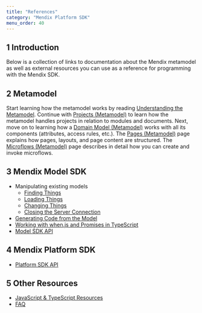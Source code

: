 ```yaml
---
title: "References"
category: "Mendix Platform SDK"
menu_order: 40
---
```


## 1 Introduction

Below is a collection of links to documentation about the Mendix metamodel as well as external resources you can use as a reference for programming with the Mendix SDK.

## 2 Metamodel

Start learning how the metamodel works by reading [Understanding the Metamodel](understanding-the-metamodel). Continue with [Projects (Metamodel)](projects-metamodel) to learn how the metamodel handles projects in relation to modules and documents. Next, move on to learning how a [Domain Model (Metamodel)](domain-model-metamodel)  works with all its components (attributes, access rules, etc.). The [Pages (Metamodel)](pages-metamodel) page explains how pages, layouts, and page content are structured. The [Microflows (Metamodel)](microflows-metamodel) page describes in detail how you can create and invoke microflows. 

## 3 Mendix Model SDK

*   Manipulating existing models
    *   [Finding Things](finding-things-in-the-model)
    *   [Loading Things](loading-units-and-elements)
    *   [Changing Things](changing-things-in-the-model)
    *   [Closing the Server Connection](closing-the-server-connection)
*   [Generating Code from the Model](generating-code-from-the-model)
*   [Working with when.js and Promises in TypeScript](working-with-when.js-and-promises-in-typescript)
*   [Model SDK API](https://apidocs.mendix.com/modelsdk/latest/index.html)

## 4 Mendix Platform SDK

*   [Platform SDK API](https://apidocs.mendix.com/platformsdk/latest/)

## 5 Other Resources

*   [JavaScript & TypeScript Resources](javascript-typescript-resources)
*   [FAQ](faq)